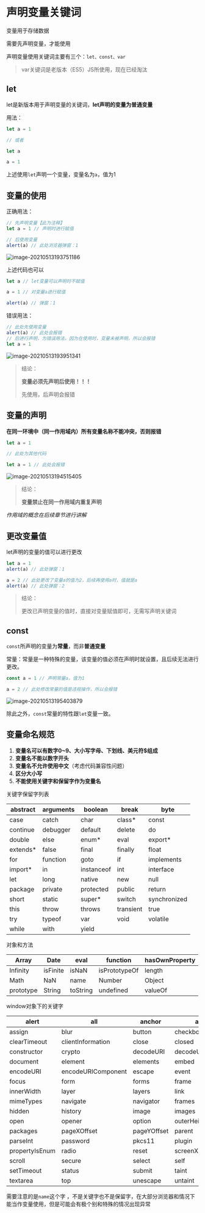 # 声明变量关键词

变量用于存储数据

需要先声明变量，才能使用

声明变量使用关键词主要有三个：`let、const、var`

> var关键词是老版本（ES5）JS所使用，现在已经淘汰

## let

let是新版本用于声明变量的关键词，**let声明的变量为普通变量**

用法：

```js
let a = 1

// 或者

let a

a = 1
```

上述使用`let`声明一个变量，变量名为`a`，值为1

## 变量的使用

正确用法：

```js
// 先声明变量【此为注释】
let a = 1 // 声明时进行赋值

// 后使用变量
alert(a) // 此处浏览器弹窗：1
```

![image-20210513193751186](https://img-hosting.zzhitong.com/images/image-20210513193751186.png)

上述代码也可以

```js
let a // let变量可以声明时不赋值

a = 1 // 对变量a进行赋值

alert(a) // 弹窗：1
```





错误用法：

```js
// 此处先使用变量
alert(a) // 此处会报错
// 后进行声明，为错误用法，因为在使用时，变量未被声明，所以会报错
let a = 1
```

![image-20210513193951341](https://img-hosting.zzhitong.com/images/image-20210513193951341.png)

> 结论：
>
> **变量必须先声明后使用！！！**
>
> 先使用，后声明会报错

## 变量的声明

**在同一环境中（同一作用域内）所有变量名称不能冲突，否则报错**

```js
let a = 1

// 此处为其他代码

let a = 1 // 此处会报错
```

![image-20210513194515405](C:\Users\EDZ\AppData\Roaming\Typora\typora-user-images\image-20210513194515405.png)

> 结论：
>
> **变量禁止在同一作用域内重复声明**

*作用域的概念在后续章节进行讲解*

## 更改变量值

let声明的变量的值可以进行更改

```js
let a = 1
alert(a) // 此处弹窗：1

a = 2 // 此处更改了变量a的值为2，后续再使用a时，值就是a
alert(a) // 此处弹窗：2
```

> 结论：
>
> 更改已声明变量的值时，直接对变量赋值即可，无需写声明关键词

## const

`const`所声明的变量为**常量**，而非**普通变量**

常量：常量是一种特殊的变量，该变量的值必须在声明时就设置，且后续无法进行更改。

```js
const a = 1 // 声明常量a，值为1

a = 2 // 此处修改常量的值是违规操作，所以会报错
```

![image-20210513195403879](https://img-hosting.zzhitong.com/images/image-20210513195403879.png)

除此之外，`const`常量的特性跟`let`变量一致。



## 变量命名规范

1. **变量名可以有数字0~9、大小写字母、下划线、美元符$组成**
2. **变量名不能以数字开头**
3. **变量名不允许使用中文**（考虑代码兼容性问题）
4. **区分大小写**
5. **不能使用关键字和保留字作为变量名**

关键字保留字列表

| abstract | arguments | boolean    | break     | byte         |
| -------- | --------- | ---------- | --------- | ------------ |
| case     | catch     | char       | class*    | const        |
| continue | debugger  | default    | delete    | do           |
| double   | else      | enum*      | eval      | export*      |
| extends* | false     | final      | finally   | float        |
| for      | function  | goto       | if        | implements   |
| import*  | in        | instanceof | int       | interface    |
| let      | long      | native     | new       | null         |
| package  | private   | protected  | public    | return       |
| short    | static    | super*     | switch    | synchronized |
| this     | throw     | throws     | transient | true         |
| try      | typeof    | var        | void      | volatile     |
| while    | with      | yield      |           |              |

对象和方法

| Array     | Date     | eval     | function      | hasOwnProperty |
| --------- | -------- | -------- | ------------- | -------------- |
| Infinity  | isFinite | isNaN    | isPrototypeOf | length         |
| Math      | NaN      | name     | Number        | Object         |
| prototype | String   | toString | undefined     | valueOf        |

window对象下的关键字

| alert          | all                | anchor      | anchors            | area               |
| -------------- | ------------------ | ----------- | ------------------ | ------------------ |
| assign         | blur               | button      | checkbox           | clearInterval      |
| clearTimeout   | clientInformation  | close       | closed             | confirm            |
| constructor    | crypto             | decodeURI   | decodeURIComponent | defaultStatus      |
| document       | element            | elements    | embed              | embeds             |
| encodeURI      | encodeURIComponent | escape      | event              | fileUpload         |
| focus          | form               | forms       | frame              | innerHeight        |
| innerWidth     | layer              | layers      | link               | location           |
| mimeTypes      | navigate           | navigator   | frames             | frameRate          |
| hidden         | history            | image       | images             | offscreenBuffering |
| open           | opener             | option      | outerHeight        | outerWidth         |
| packages       | pageXOffset        | pageYOffset | parent             | parseFloat         |
| parseInt       | password           | pkcs11      | plugin             | prompt             |
| propertyIsEnum | radio              | reset       | screenX            | screenY            |
| scroll         | secure             | select      | self               | setInterval        |
| setTimeout     | status             | submit      | taint              | text               |
| textarea       | top                | unescape    | untaint            | window             |

需要注意的是`name`这个字 ，不是关键字也不是保留字，在大部分浏览器和情况下能当作变量使用，但是可能会有极个别和特殊的情况出现异常
